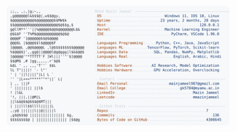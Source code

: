 <picture>
  <source srcset="https://raw.githubusercontent.com/mmazinjameel/mmazinjameel/main/dark_mode.svg?v=1738457161" media="(prefers-color-scheme: dark)">
  <img src="https://raw.githubusercontent.com/mmazinjameel/mmazinjameel/main/light_mode.svg?v=1738457161">
</picture>
